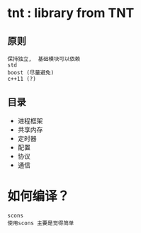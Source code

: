 tnt : library from TNT
========

原则
----

    保持独立,  基础模块可以依赖
    std
    boost (尽量避免)
    c++11 (?)

目录
-----

* 进程框架
* 共享内存
* 定时器
* 配置
* 协议
* 通信

如何编译？
=========

    scons
    使用scons 主要是觉得简单


